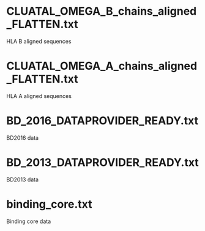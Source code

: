 # CLUATAL_OMEGA_B_chains_aligned_FLATTEN.txt
HLA B aligned sequences

# CLUATAL_OMEGA_A_chains_aligned_FLATTEN.txt
HLA A aligned sequences

# BD_2016_DATAPROVIDER_READY.txt
BD2016 data

# BD_2013_DATAPROVIDER_READY.txt
BD2013 data

# binding_core.txt
Binding core data